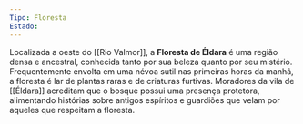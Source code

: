 ```yaml
---
Tipo: Floresta
Estado:
---
```

Localizada a oeste do [[Rio Valmor]], a **Floresta de Éldara** é uma região densa e ancestral, conhecida tanto por sua beleza quanto por seu mistério. Frequentemente envolta em uma névoa sutil nas primeiras horas da manhã, a floresta é lar de plantas raras e de criaturas furtivas. Moradores da vila de [[Éldara]] acreditam que o bosque possui uma presença protetora, alimentando histórias sobre antigos espíritos e guardiões que velam por aqueles que respeitam a floresta.